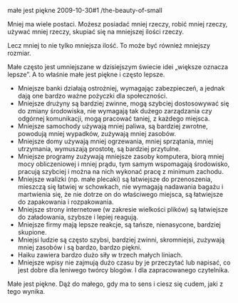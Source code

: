 małe jest piękne
2009-10-30#1
/the-beauty-of-small

Mniej ma wiele postaci. Możesz posiadać mniej rzeczy, robić mniej rzeczy, używać mniej rzeczy, skupiać się na mniejszej ilości rzeczy.

Lecz mniej to nie tylko mniejsza ilość. To może być również mniejszy rozmiar.

Małe często jest umniejszane w dzisiejszym świecie idei &#8222;większe oznacza lepsze&#8221;. A to właśnie małe jest piękne i często lepsze.

* Mniejsze banki działają ostrożniej, wymagając zabezpieczeń, a jednak dają one bardzo ważne pożyczki dla społeczności.
* Mniejsze drużyny są bardziej zwinne, mogą szybciej dostosowywać się do zmiany środowiska, nie wymagają tak dużego zarządzania czy odgórnej komunikacji, mogą pracować taniej, z każdego miejsca.
* Mniejsze samochody używają mniej paliwa, są bardziej zwrotne, powodują mniej wypadków, zużywają mniej zasobów.
* Mniejsze domy używają mniej ogrzewania, mniej sprzątania, mniej utrzymania, wymuszają prostotę, są bardziej przytulne.
* Mniejsze programy zużywają mniejsze zasoby komputera, biorą mniej mocy obliczeniowej i mniej prądu, tym samym wspomagają środowisko, pracują szybciej i można na nich wykonać pracę z minimum zachodu.
* Mniejsze walizki (np. małe plecaki) są łatwiejsze do przenoszenia, mieszczą się łatwiej w schowkach, nie wymagają nadawania bagażu i martwienia się, że nie dotrze on do właściwego miejsca, są łatwiejsze do zapakowania i rozpakowania.
* Mniejsze strony internetowe (w zakresie wielkości plików) są łatwiejsze do załadowania, szybsze i lepiej reagują.
* Mniejsze firmy mają lepsze reakcje, są tańsze, nienasycone, bardziej skupione.
* Mniejsi ludzie są często szybsi, bardziej zwinni, skromniejsi, zużywają mniej zasobów i są bardzo, bardzo piękni.
* Haiku zawiera bardzo dużo siły w trzech małych liniach.
* Mniejsze wpisy nie zajmują dużo czasu by je przeczytać lub napisać, co jest dobre dla leniwego twórcy blogów. I dla zapracowanego czytelnika.

Małe jest piękne. Dąż do małego, gdy ma to sens i ciesz się cudem, jaki z tego wynika.
